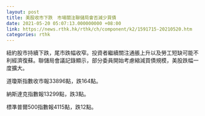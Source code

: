 ```yaml
---
layout: post
title: 美股收市下跌　市場關注聯儲局會否減少買債
date: 2021-05-20 05:07:13.000000000 +08:00
link: https://news.rthk.hk/rthk/ch/component/k2/1591715-20210520.htm
categories: rthk
---
```


紐約股市持續下跌，尾市跌幅收窄。投資者繼續關注通脹上升以及勞工短缺可能不利經濟復蘇。聯儲局會議記錄顯示，部分委員開始考慮縮減買債規模，美股跌幅一度擴大。

道瓊斯指數收市報33896點，跌164點。

納斯達克指數報13299點，跌3點。

標準普爾500指數報4115點，跌12點。
